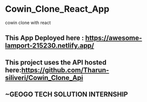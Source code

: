 # Cowin_Clone_React_App
cowin clone with react

## This App Deployed here : https://awesome-lamport-215230.netlify.app/

## This project uses the API hosted here:https://github.com/Tharun-siliveri/Cowin_Clone_Api

## ~GEOGO TECH SOLUTION INTERNSHIP
